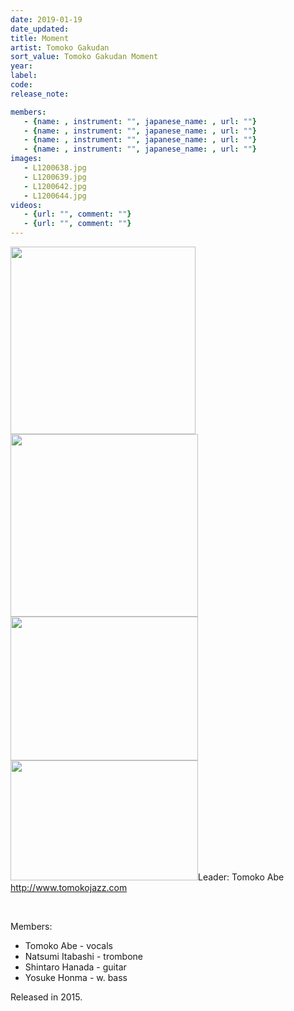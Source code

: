 ```yaml
---
date: 2019-01-19
date_updated: 
title: Moment
artist: Tomoko Gakudan
sort_value: Tomoko Gakudan Moment
year: 
label: 
code: 
release_note: 

members:
   - {name: , instrument: "", japanese_name: , url: ""}
   - {name: , instrument: "", japanese_name: , url: ""}
   - {name: , instrument: "", japanese_name: , url: ""}
   - {name: , instrument: "", japanese_name: , url: ""}
images: 
   - L1200638.jpg
   - L1200639.jpg
   - L1200642.jpg
   - L1200644.jpg
videos: 
   - {url: "", comment: ""}
   - {url: "", comment: ""}
---
```

<a href="http://www.jjazzist.com/wp-content/uploads/2018/08/L1200638.jpg"><img class="alignnone size-medium wp-image-3861" src="http://www.jjazzist.com/wp-content/uploads/2018/08/L1200638-296x300.jpg" alt="" width="296" height="300" /></a> <a href="http://www.jjazzist.com/wp-content/uploads/2018/08/L1200639.jpg"><img class="alignnone size-medium wp-image-3862" src="http://www.jjazzist.com/wp-content/uploads/2018/08/L1200639-300x292.jpg" alt="" width="300" height="292" /></a> <a href="http://www.jjazzist.com/wp-content/uploads/2018/08/L1200642.jpg"><img class="alignnone size-medium wp-image-3863" src="http://www.jjazzist.com/wp-content/uploads/2018/08/L1200642-300x230.jpg" alt="" width="300" height="230" /></a> <a href="http://www.jjazzist.com/wp-content/uploads/2018/08/L1200644.jpg"><img class="alignnone size-medium wp-image-3864" src="http://www.jjazzist.com/wp-content/uploads/2018/08/L1200644-300x192.jpg" alt="" width="300" height="192" /></a>Leader: Tomoko Abe http://www.tomokojazz.com

&nbsp;

Members:
<ul>
 	<li>Tomoko Abe - vocals</li>
 	<li>Natsumi Itabashi - trombone</li>
 	<li>Shintaro Hanada - guitar</li>
 	<li>Yosuke Honma - w. bass</li>
</ul>
Released in 2015.
